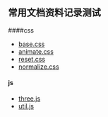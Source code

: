## 常用文档资料记录测试
####css
  - [base.css]
  - [animate.css]
  - [reset.css]
  - [normalize.css]

#### js
  - [three.js]
  - [util.js]

[base.css]: <https://github.com/shenshuai89/store/blob/master/css/base.css>
[animate.css]: <https://github.com/shenshuai89/store/blob/master/css/animate.css>
[reset.css]: <https://github.com/shenshuai89/store/blob/master/css/reset.css>
[normalize.css]: <https://github.com/shenshuai89/store/blob/master/css/normalize.css>
[three.js]: <https://github.com/shenshuai89/store/blob/master/js/three.js>
[util.js]: <https://github.com/shenshuai89/store/blob/master/js/util.js>